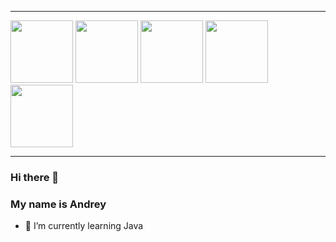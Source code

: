 ___
<div id="header">
    <img src="https://i.giphy.com/media/v1.Y2lkPTc5MGI3NjExNHc3ZWVieWVmMWRmdmpzeWxxNDBzNmpzOWZrdnMwNGozbzh3a25uaiZlcD12MV9pbnRlcm5hbF9naWZfYnlfaWQmY3Q9Zw/l3nSWRgDAparB8ad2/giphy.gif" height="100" />
    <img src="https://i.giphy.com/media/v1.Y2lkPTc5MGI3NjExb2k5c2k5YW05eGwybmRodXo5YWliNmo5amEycThmMDh0dWt0OXQwMiZlcD12MV9pbnRlcm5hbF9naWZfYnlfaWQmY3Q9Zw/K7StRcr7hagJpXROmb/giphy.gif" height="100" />
    <img src="https://i.giphy.com/media/v1.Y2lkPTc5MGI3NjExM21qMnoxdXN3aHVyMWQycnlsdHg3Z2N6Z3U3eTA4ZzR6N3d0cGw2ciZlcD12MV9pbnRlcm5hbF9naWZfYnlfaWQmY3Q9Zw/kwEmwFUWO5Ety/giphy.gif" height="100" />
    <img src="https://i.giphy.com/media/v1.Y2lkPTc5MGI3NjExbXo2dHdwbm1taXY5MjQ3bGN6MWxhNnI3M2VueTd5bWlmbDk2am1kNSZlcD12MV9pbnRlcm5hbF9naWZfYnlfaWQmY3Q9Zw/11vhCpFcD3um7m/giphy.gif" height="100" />
    <img src="https://i.giphy.com/media/v1.Y2lkPTc5MGI3NjExN2poZGo2NzYwYWdwb3Q1dGJ1enlneWV2aHo1ZnhxYzlwcDl4dHJ6MyZlcD12MV9pbnRlcm5hbF9naWZfYnlfaWQmY3Q9Zw/UPqYp2tj61XlBhlPbH/giphy.gif" height="100" />
</div>

<div id="badges">
  <img src="https://komarev.com/ghpvc/?username=akrecev&style=flat-square&color=blue" alt=""/>
</div>

___
### Hi there 👋

### My name is Andrey

- 🌱 I’m currently learning Java

<!--
**akrecev/akrecev** is a ✨ _special_ ✨ repository because its `README.md` (this file) appears on your GitHub profile.
Here are some ideas to get you started:
- 🔭 I’m currently working on ...
- 🌱 I’m currently learning ...
- 👯 I’m looking to collaborate on ...
- 🤔 I’m looking for help with ...
- 💬 Ask me about ...
- 📫 How to reach me: ...
- 😄 Pronouns: ...
- ⚡ Fun fact: ...
-->
